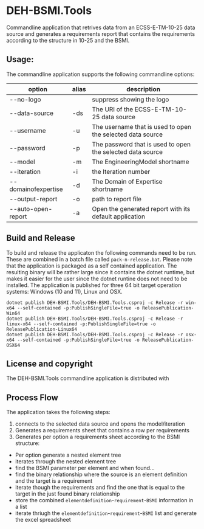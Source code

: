 # DEH-BSMI.Tools

Commandline application that retrives data from an ECSS-E-TM-10-25 data source and generates a requirements report that contains the requirements according to the structure in 10-25 and the BSMI.

## Usage:

The commandline application supports the following commandline options:

| option              | alias |  description |
| ------------------- | ----- | ------------ | 
| --no-logo           |       | suppress showing the logo |
| --data-source       | -ds   | The URI of the ECSS-E-TM-10-25 data source |
| --username          | -u    | The username that is used to open the selected data source | 
| --password          | -p    | The password that is used to open the selected data source |
| --model             | -m    | The EngineeringModel shortname |
| --iteration         | -i    | the Iteration number |
| --domainofexpertise | -d    | The Domain of Expertise shortname |
| --output-report     | -o    | path to report file |
| --auto-open-report  | -a    | Open the generated report with its default application |

## Build and Release

To build and release the applicaton the following commands need to be run. These are combined in a batch file called `pack-n-release.bat`. Please note that the application is packaged as a self contained application. The resulting binary will be rather large since it contains the dotnet runtime, but makes it easier for the user since the dotnet runtine does not need to be installed. The application is published for three 64 bit target operation systems: Windows (10 and 11), Linux and OSX.

```
dotnet publish DEH-BSMI.Tools/DEH-BSMI.Tools.csproj -c Release -r win-x64 --self-contained -p:PublishSingleFile=true -o ReleasePublication-Win64
dotnet publish DEH-BSMI.Tools/DEH-BSMI.Tools.csproj -c Release -r linux-x64 --self-contained -p:PublishSingleFile=true -o ReleasePublication-Linux64
dotnet publish DEH-BSMI.Tools/DEH-BSMI.Tools.csproj -c Release -r osx-x64 --self-contained -p:PublishSingleFile=true -o ReleasePublication-OSX64
```

## License and copyright

The DEH-BSMI.Tools commandline application is distributed with 

## Process Flow

The application takes the following steps:

1. connects to the selected data source and opens the model/iteration
1. Generates a requirements sheet that contains a row per requirements
1. Generates per option a requirements sheet according to the BSMI structure:
  - Per option generate a nested element tree
  - iterates through the nested element tree
  - find the BSMI parameter per element and when found...
  - find the binary relationship where the source is an element definition and the target is a requirement
  - iterate though the requirements and find the one that is equal to the target in the just found binary relationship
  - store the combined `elementdefinition`-`requirement`-`BSMI` information in a list
  - iterate thriugh the `elementdefinition`-`requirement`-`BSMI` list and generate the excel spreadsheet